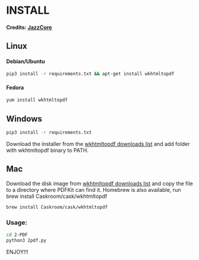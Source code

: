 # INSTALL
#### Credits: [JazzCore](https://github.com/JazzCore)

## Linux
#### Debian/Ubuntu
```bash
pip3 install -r requirements.txt && apt-get install wkhtmltopdf
```

#### Fedora
```bash
yum install wkhtmltopdf
```


## Windows
```bash
pip3 install -r requirements.txt
```
Download the installer from the [wkhtmltopdf downloads list](http://wkhtmltopdf.org/downloads.html) and add folder with wkhtmltopdf binary to PATH.


## Mac
Download the disk image from [wkhtmltopdf downloads list](http://wkhtmltopdf.org/downloads.html) and copy the file to a directory where PDFKit can find it. Homebrew is also available, run brew install Caskroom/cask/wkhtmltopdf
```bash
brew install Caskroom/cask/wkhtmltopdf
```

### Usage:
```bash
cd 2-PDF
python3 2pdf.py
```
ENJOY!!!
